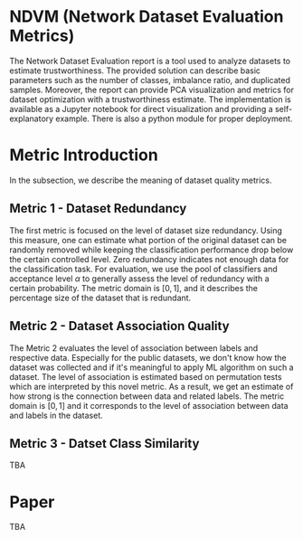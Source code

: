 # NDVM (Network Dataset Evaluation Metrics)
The Network Dataset Evaluation report is a tool used to analyze datasets to estimate trustworthiness. The provided solution can describe basic parameters such as the number of classes, imbalance ratio, and duplicated samples. Moreover, the report can provide PCA visualization and metrics for dataset optimization with a trustworthiness estimate. The implementation is available as a Jupyter notebook for direct visualization and providing a self-explanatory example. There is also a python module for proper deployment. 

# Metric Introduction
In the subsection, we describe the meaning of dataset quality metrics.
## Metric 1 - Dataset Redundancy
The first metric is focused on the level of dataset size redundancy. Using this measure, one can estimate what portion of the original dataset can be randomly removed while keeping the classification performance drop below the certain controlled level. Zero redundancy indicates not enough data for the classification task. For evaluation, we use the pool of classifiers and acceptance level $\alpha$ to generally assess the level of redundancy with a certain probability. 
The metric domain is $[0, 1]$, and it describes the percentage size of the dataset that is redundant. 

## Metric 2 - Dataset Association Quality
The Metric 2 evaluates the level of association between labels and respective data. Especially for the public datasets, we don't know how the dataset was collected and if it's meaningful to apply ML algorithm on such a dataset. The level of association is estimated based on permutation tests which are interpreted by this novel metric. As a result, we get an estimate of how strong is the connection between data and related labels.
The metric domain is $[0, 1]$ and it corresponds to the level of association between data and labels in the dataset.

## Metric 3 - Datset Class Similarity
TBA

# Paper
TBA
